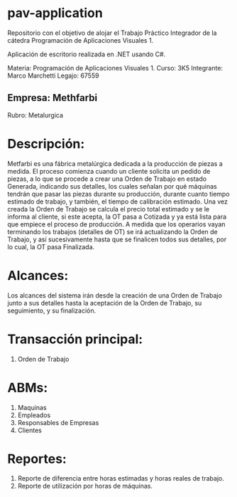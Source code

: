 # pav-application
Repositorio con el objetivo de alojar el Trabajo Práctico Integrador de la cátedra Programación de Aplicaciones Visuales 1. 

Aplicación de escritorio realizada en .NET usando C#.

Materia: Programación de Aplicaciones Visuales 1.
Curso: 3K5
Integrante: Marco Marchetti
Legajo: 67559

## Empresa: Methfarbi
Rubro: Metalurgica

# Descripción:
Metfarbi es una fábrica metalúrgica dedicada a la producción de piezas a medida. El proceso comienza cuando un cliente solicita un pedido de piezas, a lo que se procede a crear una Orden de Trabajo en estado Generada, indicando sus detalles, los cuales señalan por qué máquinas tendrán que pasar las piezas durante su producción, durante cuanto tiempo estimado de trabajo, y también, el tiempo de calibración estimado. Una vez creada la Orden de Trabajo se calcula el precio total estimado y se le informa al cliente, si este acepta, la OT pasa a Cotizada y ya está lista para que empiece el proceso de producción. A medida que los operarios vayan terminando los trabajos (detalles de OT) se irá actualizando la Orden de Trabajo, y así sucesivamente hasta que se finalicen todos sus detalles, por lo cual, la OT pasa  Finalizada. 

# Alcances: 
Los alcances del sistema irán desde la creación de una Orden de Trabajo junto a sus detalles hasta la aceptación de la Orden de Trabajo, su seguimiento, y su finalización.

# Transacción principal:

1. Orden de Trabajo 

# ABMs:

1. Maquinas
2. Empleados
3. Responsables de Empresas
4. Clientes

# Reportes:

1. Reporte de diferencia entre horas estimadas y horas reales de trabajo.
2. Reporte de utilización por horas de máquinas.
